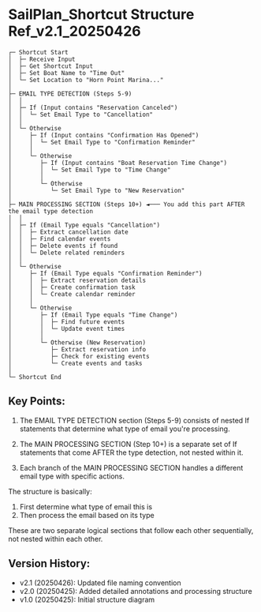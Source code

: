 # SailPlan_Shortcut Structure Ref_v2.1_20250426

```
┌─ Shortcut Start
│  ├─ Receive Input
│  ├─ Get Shortcut Input
│  ├─ Set Boat Name to "Time Out"
│  └─ Set Location to "Horn Point Marina..."
│
├─ EMAIL TYPE DETECTION (Steps 5-9)
│  │
│  ├─ If (Input contains "Reservation Canceled")
│  │  └─ Set Email Type to "Cancellation"
│  │
│  └─ Otherwise
│     ├─ If (Input contains "Confirmation Has Opened")
│     │  └─ Set Email Type to "Confirmation Reminder"
│     │
│     └─ Otherwise
│        ├─ If (Input contains "Boat Reservation Time Change")
│        │  └─ Set Email Type to "Time Change"
│        │
│        └─ Otherwise
│           └─ Set Email Type to "New Reservation"
│
├─ MAIN PROCESSING SECTION (Steps 10+) ◄─── You add this part AFTER the email type detection
│  │
│  ├─ If (Email Type equals "Cancellation")
│  │  ├─ Extract cancellation date
│  │  ├─ Find calendar events
│  │  ├─ Delete events if found
│  │  └─ Delete related reminders
│  │
│  └─ Otherwise
│     ├─ If (Email Type equals "Confirmation Reminder")
│     │  ├─ Extract reservation details
│     │  ├─ Create confirmation task
│     │  └─ Create calendar reminder
│     │
│     └─ Otherwise
│        ├─ If (Email Type equals "Time Change")
│        │  ├─ Find future events
│        │  └─ Update event times
│        │
│        └─ Otherwise (New Reservation)
│           ├─ Extract reservation info
│           ├─ Check for existing events
│           └─ Create events and tasks
│
└─ Shortcut End
```

## Key Points:

1. The EMAIL TYPE DETECTION section (Steps 5-9) consists of nested If statements that determine what type of email you're processing.

2. The MAIN PROCESSING SECTION (Step 10+) is a separate set of If statements that come AFTER the type detection, not nested within it.

3. Each branch of the MAIN PROCESSING SECTION handles a different email type with specific actions.

The structure is basically:
1. First determine what type of email this is
2. Then process the email based on its type

These are two separate logical sections that follow each other sequentially, not nested within each other.

## Version History:
- v2.1 (20250426): Updated file naming convention
- v2.0 (20250425): Added detailed annotations and processing structure
- v1.0 (20250425): Initial structure diagram